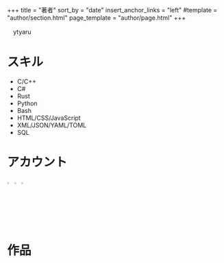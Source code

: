 +++
title = "著者"
sort_by = "date"
insert_anchor_links = "left"
#template = "author/section.html"
page_template = "author/page.html"
+++

　ytyaru

# スキル

* C/C++
* C#
* Rust
* Python
* Bash
* HTML/CSS/JavaScript
* XML/JSON/YAML/TOML
* SQL
</span>

# アカウント

<!--
[![github](http://www.google.com/s2/favicons?domain=github.com)](https://github.com/ytyaru "github")
[![hatena](http://www.google.com/s2/favicons?domain=www.hatena.ne.jp)](http://ytyaru.hatenablog.com/ytyaru "hatena")
[![mastodon](http://www.google.com/s2/favicons?domain=mstdn.jp)](https://mstdn.jp/web/accounts/233143 "mastdon")
-->
<!--
[![github](https://github.githubassets.com/favicon.ico)](https://github.com/ytyaru "github")
[![hatena](https://www.hatena.ne.jp/p/images/favicon.ico)](http://ytyaru.hatenablog.com/ytyaru "hatena")
[![mastodon](https://mstdn.jp/favicon.ico)](https://mstdn.jp/web/accounts/233143 "mastdon")
-->

<a href="https://github.com/ytyaru"><img src="https://github.githubassets.com/favicon.ico" title="github" width="2.5%" height="2.5%"></img></a>
<a href="https://mstdn.jp/web/accounts/233143"><img src="https://mstdn.jp/favicon.ico" title="mastdon" width="2.5%" height="2.5%"></img></a>
<a href="http://ytyaru.hatenablog.com/ytyaru"><img src="https://www.hatena.ne.jp/p/images/favicon.ico" title="hatena"  width="2.5%" height="2.5%"></img></a>

<!--
Service|User
-------|----
[![github](https://github.githubassets.com/favicon.ico)](https://github.com/ytyaru "github")|[ytyaru](https://github.com/ytyaru)
[![hatena](https://www.hatena.ne.jp/p/images/favicon.ico)](http://ytyaru.hatenablog.com/ytyaru "hatena")|[ytyaru](http://ytyaru.hatenablog.com/ytyaru)
[![mastodon](https://mstdn.jp/favicon.ico)](https://mstdn.jp/web/accounts/233143 "mastdon")|[ytyaru](https://mstdn.jp/web/accounts/233143)
-->

# 作品

